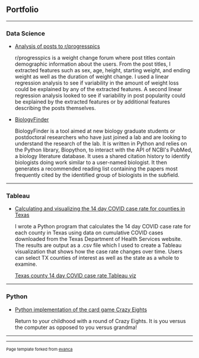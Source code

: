 ## Portfolio

---

### Data Science

- [Analysis of posts to r/progresspics](https://github.com/rhinophylla/r_progesspics)

  r/progresspics is a weight change forum where post titles contain demographic information about the users. From the post 
  titles, I extracted features such as sex, age, height, starting weight, and ending weight as well as the duration of weight
  change. I used a linear regression analysis to see if variability in the amount of weight loss could be explained by any
  of the extracted features.  A second linear regression analysis looked to see if variability in post popularity could be
  explained by the extracted features or by additional features describing the posts themselves.  
  
- [BiologyFinder](https://github.com/rhinophylla/BiologyFinder)

  BiologyFinder is a tool aimed at new biology graduate students or postdoctoral researchers who have just joined a lab and
  are looking to understand the research of the lab. It is written in Python and relies on the Python library, Biopython, to
  interact with the API of NCBI's PubMed, a biology literature database. It uses a shared citation history to identify
  biologists doing work similar to a user-named biologist. It then generates a recommended reading list containing the papers
  most frequently cited by the identified group of biologists in the subfield.
  
---

### Tableau

- [Calculating and visualizing the 14 day COVID case rate for counties in Texas](https://github.com/rhinophylla/TX_14day_case_rate)

  I wrote a Python program that calculates the 14 day COVID case rate for each county in Texas using data on cumulative COVID cases 
  downloaded from the Texas Department of Health Services website. The results are output as a .csv file which I used to create a 
  Tableau visualization that shows how the case rate changes over time. Users can select TX counties of interest as well as the state
  as a whole to examine. 
  
  [Texas county 14 day COVID case rate Tableau viz](https://public.tableau.com/profile/amanda.wright#!/vizhome/Texascounties14-dayCOVIDcaserate/Sheet1)
  
---

### Python

- [Python implementation of the card game Crazy Eights](https://github.com/rhinophylla/Crazy_Eights)

  Return to your childhood with a round of Crazy Eights.  It is you versus the computer as opposed to you versus grandma! 

---




---
<p style="font-size:11px">Page template forked from <a href="https://github.com/evanca/quick-portfolio">evanca</a></p>
<!-- Remove above link if you don't want to attibute -->
